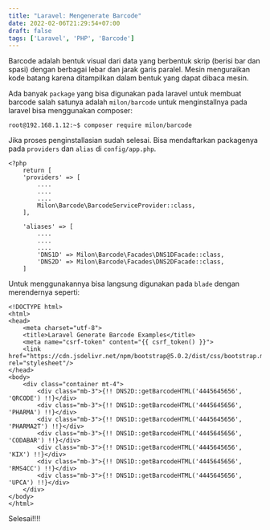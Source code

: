 ```yaml
---
title: "Laravel: Mengenerate Barcode"
date: 2022-02-06T21:29:54+07:00
draft: false
tags: ['Laravel', 'PHP', 'Barcode']
---
```


Barcode adalah bentuk visual dari data yang berbentuk skrip (berisi bar dan spasi) dengan berbagai lebar dan jarak garis paralel. Mesin menguraikan kode batang karena ditampilkan dalam bentuk yang dapat dibaca mesin.


Ada banyak `package` yang bisa digunakan pada laravel untuk membuat barcode salah satunya adalah `milon/barcode` untuk menginstallnya pada laravel bisa menggunakan composer:

```
root@192.168.1.12:~$ composer require milon/barcode
```

Jika proses penginstallasian sudah selesai. Bisa mendaftarkan packagenya pada `providers` dan `alias` di `config/app.php`.

```
<?php
    return [
    'providers' => [
        ....
        ....
        ....                
        Milon\Barcode\BarcodeServiceProvider::class,
    ],
    
    'aliases' => [
        ....
        ....
        ....                
        'DNS1D' => Milon\Barcode\Facades\DNS1DFacade::class,
        'DNS2D' => Milon\Barcode\Facades\DNS2DFacade::class,
    ]
```

Untuk menggunakannya bisa langsung digunakan pada `blade` dengan merendernya seperti:

```
<!DOCTYPE html>
<html>
<head>
    <meta charset="utf-8">
    <title>Laravel Generate Barcode Examples</title>
    <meta name="csrf-token" content="{{ csrf_token() }}">
    <link href="https://cdn.jsdelivr.net/npm/bootstrap@5.0.2/dist/css/bootstrap.min.css" rel="stylesheet"/>
</head>
<body>
    <div class="container mt-4">
        <div class="mb-3">{!! DNS2D::getBarcodeHTML('4445645656', 'QRCODE') !!}</div>
        <div class="mb-3">{!! DNS1D::getBarcodeHTML('4445645656', 'PHARMA') !!}</div>
        <div class="mb-3">{!! DNS1D::getBarcodeHTML('4445645656', 'PHARMA2T') !!}</div>
        <div class="mb-3">{!! DNS1D::getBarcodeHTML('4445645656', 'CODABAR') !!}</div>
        <div class="mb-3">{!! DNS1D::getBarcodeHTML('4445645656', 'KIX') !!}</div>
        <div class="mb-3">{!! DNS1D::getBarcodeHTML('4445645656', 'RMS4CC') !!}</div>
        <div class="mb-3">{!! DNS1D::getBarcodeHTML('4445645656', 'UPCA') !!}</div>        
    </div>
</body>
</html>
```

Selesai!!!!